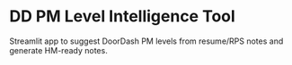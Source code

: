 # DD PM Level Intelligence Tool
Streamlit app to suggest DoorDash PM levels from resume/RPS notes and generate HM-ready notes.
